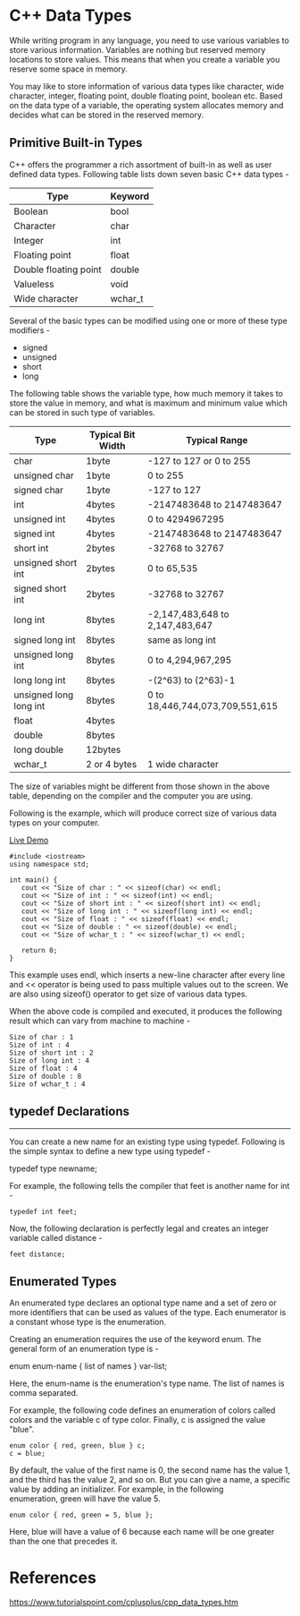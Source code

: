 # C++ Data Types

While writing program in any language, you need to use various variables to store various information. Variables are nothing but reserved memory locations to store values. This means that when you create a variable you reserve some space in memory.

You may like to store information of various data types like character, wide character, integer, floating point, double floating point, boolean etc. Based on the data type of a variable, the operating system allocates memory and decides what can be stored in the reserved memory.

Primitive Built-in Types
------------------------

C++ offers the programmer a rich assortment of built-in as well as user defined data types. Following table lists down seven basic C++ data types -

| Type | Keyword |
|---|---
| Boolean | bool |
| Character | char |
| Integer | int |
| Floating point | float |
| Double floating point | double |
| Valueless | void |
| Wide character | wchar_t |

Several of the basic types can be modified using one or more of these type modifiers -

-   signed
-   unsigned
-   short
-   long

The following table shows the variable type, how much memory it takes to store the value in memory, and what is maximum and minimum value which can be stored in such type of variables.

| Type | Typical Bit Width | Typical Range |
|---|---|---|
| char | 1byte | -127 to 127 or 0 to 255 |
| unsigned char | 1byte | 0 to 255 |
| signed char | 1byte | -127 to 127 |
| int | 4bytes | -2147483648 to 2147483647 |
| unsigned int | 4bytes | 0 to 4294967295 |
| signed int | 4bytes | -2147483648 to 2147483647 |
| short int | 2bytes | -32768 to 32767 |
| unsigned short int | 2bytes | 0 to 65,535 |
| signed short int | 2bytes | -32768 to 32767 |
| long int | 8bytes | -2,147,483,648 to 2,147,483,647 |
| signed long int | 8bytes | same as long int |
| unsigned long int | 8bytes | 0 to 4,294,967,295 |
| long long int | 8bytes | -(2^63) to (2^63)-1 |
| unsigned long long int | 8bytes | 0 to 18,446,744,073,709,551,615 |
| float | 4bytes |  |
| double | 8bytes |  |
| long double | 12bytes |  |
| wchar_t | 2 or 4 bytes | 1 wide character |

The size of variables might be different from those shown in the above table, depending on the compiler and the computer you are using.

Following is the example, which will produce correct size of various data types on your computer.

[Live Demo](http://tpcg.io/iKNn78)

```
#include <iostream>
using namespace std;

int main() {
   cout << "Size of char : " << sizeof(char) << endl;
   cout << "Size of int : " << sizeof(int) << endl;
   cout << "Size of short int : " << sizeof(short int) << endl;
   cout << "Size of long int : " << sizeof(long int) << endl;
   cout << "Size of float : " << sizeof(float) << endl;
   cout << "Size of double : " << sizeof(double) << endl;
   cout << "Size of wchar_t : " << sizeof(wchar_t) << endl;

   return 0;
}
```

This example uses endl, which inserts a new-line character after every line and << operator is being used to pass multiple values out to the screen. We are also using sizeof() operator to get size of various data types.

When the above code is compiled and executed, it produces the following result which can vary from machine to machine -
```
Size of char : 1
Size of int : 4
Size of short int : 2
Size of long int : 4
Size of float : 4
Size of double : 8
Size of wchar_t : 4
```

## typedef Declarations
--------------------

You can create a new name for an existing type using typedef. Following is the simple syntax to define a new type using typedef -

typedef type newname;

For example, the following tells the compiler that feet is another name for int -
```
typedef int feet;
```
Now, the following declaration is perfectly legal and creates an integer variable called distance -
```
feet distance;
```
Enumerated Types
----------------

An enumerated type declares an optional type name and a set of zero or more identifiers that can be used as values of the type. Each enumerator is a constant whose type is the enumeration.

Creating an enumeration requires the use of the keyword enum. The general form of an enumeration type is -

enum enum-name { list of names } var-list;

Here, the enum-name is the enumeration's type name. The list of names is comma separated.

For example, the following code defines an enumeration of colors called colors and the variable c of type color. Finally, c is assigned the value "blue".
```
enum color { red, green, blue } c;
c = blue;
```
By default, the value of the first name is 0, the second name has the value 1, and the third has the value 2, and so on. But you can give a name, a specific value by adding an initializer. For example, in the following enumeration, green will have the value 5.
```
enum color { red, green = 5, blue };
```
Here, blue will have a value of 6 because each name will be one greater than the one that precedes it.

# References
https://www.tutorialspoint.com/cplusplus/cpp_data_types.htm
